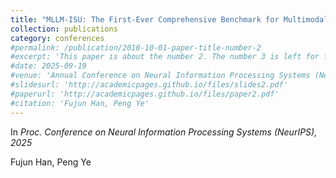 ```yaml
---
title: "MLLM-ISU: The First-Ever Comprehensive Benchmark for Multimodal Large Language Models based Intrusion Scene Understanding"
collection: publications
category: conferences
#permalink: /publication/2010-10-01-paper-title-number-2
#excerpt: 'This paper is about the number 2. The number 3 is left for future work.'
#date: 2025-09-19
#venue: 'Annual Conference on Neural Information Processing Systems (NeurIPS)'
#slidesurl: 'http://academicpages.github.io/files/slides2.pdf'
#paperurl: 'http://academicpages.github.io/files/paper2.pdf'
#citation: 'Fujun Han, Peng Ye'
---
```

In *Proc. Conference on Neural Information Processing Systems (NeurIPS), 2025*

Fujun Han, Peng Ye


